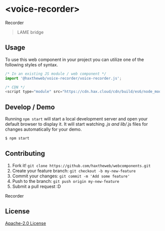 # &lt;voice-recorder&gt;

Recorder
> LAME bridge

## Usage
To use this web component in your project you can utilize one of the following styles of syntax.

```js
/* In an existing JS module / web component */
import '@haxtheweb/voice-recorder/voice-recorder.js';

/* CDN */
<script type="module" src="https://cdn.hax.cloud/cdn/build/es6/node_modules/@haxtheweb/voice-recorder/voice-recorder.js"></script>
```

## Develop / Demo
Running `npm start` will start a local development server and open your default browser to display it. It will start watching *.js and lib/*.js files for changes automatically for your demo.
```bash
$ npm start
```


## Contributing

1. Fork it! `git clone https://github.com/haxtheweb/webcomponents.git`
2. Create your feature branch: `git checkout -b my-new-feature`
3. Commit your changes: `git commit -m 'Add some feature'`
4. Push to the branch: `git push origin my-new-feature`
5. Submit a pull request :D

Recorder

## License
[Apache-2.0 License](http://opensource.org/licenses/Apache-2.0)